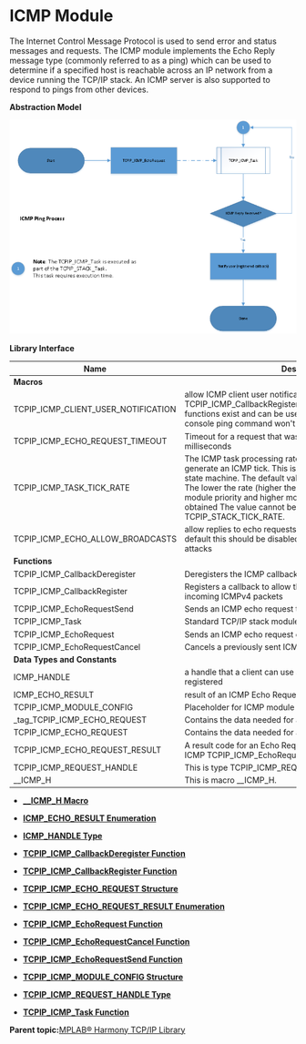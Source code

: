 # ICMP Module

The Internet Control Message Protocol is used to send error and status messages and requests. The ICMP module implements the Echo Reply message type \(commonly referred to as a ping\) which can be used to determine if a specified host is reachable across an IP network from a device running the TCP/IP stack. An ICMP server is also supported to respond to pings from other devices.

**Abstraction Model**

![icmp_abstract_block](GUID-687CF30C-58CB-47E2-90C5-F5E81E9D2D61-low.png)

**Library Interface**

|Name|Description|
|----|-----------|
|**Macros**||
|TCPIP\_ICMP\_CLIENT\_USER\_NOTIFICATION|allow ICMP client user notification if enabled, the TCPIP\_ICMP\_CallbackRegister/TCPIP\_ICMP\_CallbackDeregister functions exist and can be used Note that if disabled, the tcpip console ping command won't be available|
|TCPIP\_ICMP\_ECHO\_REQUEST\_TIMEOUT|Timeout for a request that was sent and no reply was received milliseconds|
|TCPIP\_ICMP\_TASK\_TICK\_RATE|The ICMP task processing rate: number of milliseconds to generate an ICMP tick. This is the tick that advances the ICMP state machine. The default value is around 30 milliseconds. The lower the rate \(higher the frequency\) the higher the module priority and higher module performance can be obtained The value cannot be lower than the TCPIP\_STACK\_TICK\_RATE.|
|TCPIP\_ICMP\_ECHO\_ALLOW\_BROADCASTS|allow replies to echo requests sent to a broadcast address by default this should be disabled, to prevent broadcast flood attacks|
|**Functions**||
|TCPIP\_ICMP\_CallbackDeregister|Deregisters the ICMP callback function.|
|TCPIP\_ICMP\_CallbackRegister|Registers a callback to allow the application layer to process incoming ICMPv4 packets|
|TCPIP\_ICMP\_EchoRequestSend|Sends an ICMP echo request to a remote node.|
|TCPIP\_ICMP\_Task|Standard TCP/IP stack module task function.|
|TCPIP\_ICMP\_EchoRequest|Sends an ICMP echo request containing user supplied data|
|TCPIP\_ICMP\_EchoRequestCancel|Cancels a previously sent ICMP echo request|
|**Data Types and Constants**||
|ICMP\_HANDLE|a handle that a client can use after the event handler has been registered|
|ICMP\_ECHO\_RESULT|result of an ICMP Echo Request call|
|TCPIP\_ICMP\_MODULE\_CONFIG|Placeholder for ICMP module configuration.|
|\_tag\_TCPIP\_ICMP\_ECHO\_REQUEST|Contains the data needed for an ICMP request operation|
|TCPIP\_ICMP\_ECHO\_REQUEST|Contains the data needed for an ICMP request operation|
|TCPIP\_ICMP\_ECHO\_REQUEST\_RESULT|A result code for an Echo Request callback \(as a result of an ICMP TCPIP\_ICMP\_EchoRequest call\)|
|TCPIP\_ICMP\_REQUEST\_HANDLE|This is type TCPIP\_ICMP\_REQUEST\_HANDLE.|
|\_\_ICMP\_H|This is macro \_\_ICMP\_H.|

-   **[\_\_ICMP\_H Macro](GUID-544C3F55-CCD8-4195-BD7B-86B26C43512E.md)**  

-   **[ICMP\_ECHO\_RESULT Enumeration](GUID-8D0E3797-6098-4DFD-9992-850020D09858.md)**  

-   **[ICMP\_HANDLE Type](GUID-516D5B0D-BD25-459C-B12E-2FDDADAADBDC.md)**  

-   **[TCPIP\_ICMP\_CallbackDeregister Function](GUID-0C5C3BCE-72E8-4053-B164-937B308F8E26.md)**  

-   **[TCPIP\_ICMP\_CallbackRegister Function](GUID-45C0E86E-9D4C-416C-80EA-B3C01158086A.md)**  

-   **[TCPIP\_ICMP\_ECHO\_REQUEST Structure](GUID-E0BAEEB0-E90D-43E5-80F6-B01432C82D69.md)**  

-   **[TCPIP\_ICMP\_ECHO\_REQUEST\_RESULT Enumeration](GUID-1C75AA10-811B-4F46-A428-19F9A50F4F57.md)**  

-   **[TCPIP\_ICMP\_EchoRequest Function](GUID-16262C6E-46B3-47F5-A6DB-23BC83862AAF.md)**  

-   **[TCPIP\_ICMP\_EchoRequestCancel Function](GUID-BC8B9023-E991-4837-87BE-790B9EFA8D2D.md)**  

-   **[TCPIP\_ICMP\_EchoRequestSend Function](GUID-27C6EDE2-7EE7-404E-A08E-B56360F7D44D.md)**  

-   **[TCPIP\_ICMP\_MODULE\_CONFIG Structure](GUID-F498D777-A055-406B-9DF6-6F0AA6502AED.md)**  

-   **[TCPIP\_ICMP\_REQUEST\_HANDLE Type](GUID-2DEBAEA2-8E8F-4B37-B9F5-648F6D47C436.md)**  

-   **[TCPIP\_ICMP\_Task Function](GUID-8D907A4D-1C8C-4857-B0AD-4F6CB8F7C4E9.md)**  


**Parent topic:**[MPLAB® Harmony TCP/IP Library](GUID-01A0A1D8-EC9B-4EFF-B8E4-D154B555FEF2.md)

